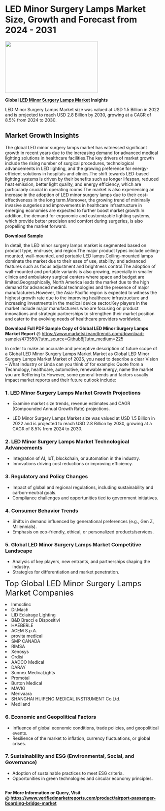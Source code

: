 <H1>LED Minor Surgery Lamps Market Size, Growth and Forecast from 2024 - 2031</H1><img class="aligncenter size-medium wp-image-584254" src="https://thirdeyenews.in/wp-content/uploads/2024/09/Global-Market-Research-300x168.jpeg" alt="" width="300" height="168" /><p><strong>Global&nbsp;<a href="https://www.marketsizeandtrends.com/download-sample/473559/?utm_source=Github8j?utm_medium=225">LED Minor Surgery Lamps Market</a> Insights</strong></p><p>LED Minor Surgery Lamps Market size was valued at USD 1.5 Billion in 2022 and is projected to reach USD 2.8 Billion by 2030, growing at a CAGR of 8.5% from 2024 to 2030.</p><p><h2>Market Growth Insights</h2> <p>The global LED minor surgery lamps market has witnessed significant growth in recent years due to the increasing demand for advanced medical lighting solutions in healthcare facilities.The key drivers of market growth include the rising number of surgical procedures, technological advancements in LED lighting, and the growing preference for energy-efficient solutions in hospitals and clinics.The shift towards LED-based lighting systems is driven by their benefits such as longer lifespan, reduced heat emission, better light quality, and energy efficiency, which are particularly crucial in operating rooms.The market is also experiencing an increase in the adoption of LED minor surgery lamps due to their cost-effectiveness in the long term.Moreover, the growing trend of minimally invasive surgeries and improvements in healthcare infrastructure in emerging economies are expected to further boost market growth.In addition, the demand for ergonomic and customizable lighting systems, which provide better precision and comfort during surgeries, is also propelling the market forward.</p> <p><strong>Download Sample</strong></p> <p>In detail, the LED minor surgery lamps market is segmented based on product type, end-user, and region.The major product types include ceiling-mounted, wall-mounted, and portable LED lamps.Ceiling-mounted lamps dominate the market due to their ease of use, stability, and advanced features such as focus adjustment and brightness control.The adoption of wall-mounted and portable variants is also growing, especially in smaller clinics and ambulatory surgical centers where space and budget are limited.Geographically, North America leads the market due to the high demand for advanced medical technologies and the presence of major manufacturers.However, the Asia-Pacific region is expected to witness the highest growth rate due to the improving healthcare infrastructure and increasing investments in the medical device sector.Key players in the market include major manufacturers who are focusing on product innovations and strategic partnerships to strengthen their market position and cater to the evolving needs of healthcare providers worldwide.</p> <p><span class=""><strong>Download Full PDF Sample Copy of Global LED Minor Surgery Lamps Market Report</strong> @ <a href="https://www.marketsizeandtrends.com/download-sample/473559/?utm_source=Github8j?utm_medium=225" target="_blank">https://www.marketsizeandtrends.com/download-sample/473559/?utm_source=Github8j?utm_medium=225</a></span></p><p>In order to make an accurate and perceptive description of future scope of a Global&nbsp;LED Minor Surgery Lamps Market Market as Global&nbsp;LED Minor Surgery Lamps Market Market of 2025, you need to describe a clear Vision &ndash; What Industry or Linda can you think of for example: Quote from a Technology, healthcare, automotive, renewable energy, name the market you are Reffering to.However, some general trends and factors usually impact market reports and their future outlook include:</p><h3>1.&nbsp;<strong>LED Minor Surgery Lamps Market Growth Projections</strong></h3><ul><li>Examine market size trends, revenue estimates and CAGR (Compounded Annual Growth Rate) projections.</li><li><p>LED Minor Surgery Lamps Market size was valued at USD 1.5 Billion in 2022 and is projected to reach USD 2.8 Billion by 2030, growing at a CAGR of 8.5% from 2024 to 2030.</p></li></ul><h3>2.&nbsp;<strong>LED Minor Surgery Lamps Market Technological Advancements</strong></h3><ul><li>Integration of AI, IoT, blockchain, or automation in the industry.</li><li>Innovations driving cost reductions or improving efficiency.</li></ul><h3>3.&nbsp;<strong>Regulatory and Policy Changes</strong></h3><ul><li>Impact of global and regional regulations, including sustainability and carbon-neutral goals.</li><li>Compliance challenges and opportunities tied to government initiatives.</li></ul><h3>4.&nbsp;<strong>Consumer Behavior Trends</strong></h3><ul><li>Shifts in demand influenced by generational preferences (e.g., Gen Z, Millennials).</li><li>Emphasis on eco-friendly, ethical, or personalized products/services.</li></ul><h3>5.&nbsp;<strong>Global LED Minor Surgery Lamps Market Competitive Landscape</strong></h3><ul><li>Analysis of key players, new entrants, and partnerships shaping the industry.</li><li>Strategies for differentiation and market penetration.</li></ul><p data-pm-slice="1 1 []"><span style="color: inherit; font-family: inherit; font-size: 25px;">Top Global LED Minor Surgery Lamps Market Companies</span></p><div class="" data-test-id=""><p><li>Inmoclinc</li><li> Dr.Mach</li><li> LID Eclairage Lighting</li><li> B&D Bracci e Dispositivi</li><li> HAEBERLE</li><li> ACEM S.p.A.</li><li> provita medical</li><li> SMP CANADA</li><li> RIMSA</li><li> Xenosys</li><li> Ordisi</li><li> AADCO Medical</li><li> DARAY</li><li> Sunnex MedicaLights</li><li> Promotal</li><li> Burton Medical</li><li> MAVIG</li><li> Merivaara</li><li> SHANGHAI HUIFENG MEDICAL INSTRUMENT Co.Ltd.</li><li> Mediland</li></p></div><h3>6.&nbsp;<strong>Economic and Geopolitical Factors</strong></h3><ul><li>Influence of global economic conditions, trade policies, and geopolitical events.</li><li>Resilience of the market to inflation, currency fluctuations, or global crises.</li></ul><h3>7.&nbsp;<strong>Sustainability and ESG (Environmental, Social, and Governance)</strong></h3><ul><li>Adoption of sustainable practices to meet ESG criteria.</li><li>Opportunities in green technologies and circular economy principles.</li></ul><h2><strong style="font-size: 14px;">For More Information or Query, Visit @&nbsp;</strong><a style="background-color: #ffffff; font-size: 14px;" href="https://www.marketsizeandtrends.com/report/led-minor-surgery-lamps-market/" target="_blank">https://www.verifiedmarketreports.com/product/airport-passenger-boarding-bridge-market</a></h2>